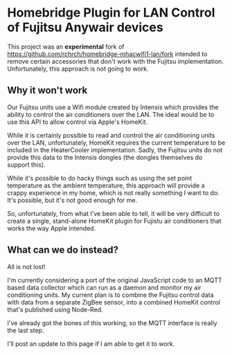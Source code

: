 # Homebridge Plugin for LAN Control of Fujitsu Anywair devices

This project was an **experimental** fork of https://github.com/rchrch/homebridge-mhacwifi1-lan/fork intended
to remove certain accessories that don't work with the Fujitsu implementation. Unfortunately, this approach
is not going to work.

## Why it won't work

Our Fujitsu units use a Wifi module created by Intensis which provides the ability to control the air conditioners
over the LAN. The ideal would be to use this API to allow control via Apple's HomeKit.

While it is certainly possible to read and control the air conditioning units over the LAN, unfortunately, HomeKit
requires the current temperature to be included in the HeaterCooler implementation. Sadly, the Fujitsu units do
not provide this data to the Intensis dongles (the dongles themselves do support this).

While it's possible to do hacky things such as using the set point temperature as the ambient temperature, this
approach will provide a crappy experience in my home, which is not really something I want to do. It's possible,
but it's not good enough for me.

So, unfortunately, from what I've been able to tell, it will be very difficult to create a single, stand-alone
HomeKit plugin for Fujistu air conditioners that works the way Apple intended.

## What can we do instead?

All is not lost!

I'm currently considering a port of the original JavaScript code to an MQTT based data collector
which can run as a daemon and monitor my air conditioning units. My current plan is to combine the Fujitsu
control data with data from a separate ZigBee sensor, into a combined HomeKit control that's published
using Node-Red.

I've already got the bones of this working, so the MQTT interface is really the last step.

I'll post an update to this page if I am able to get it to work.